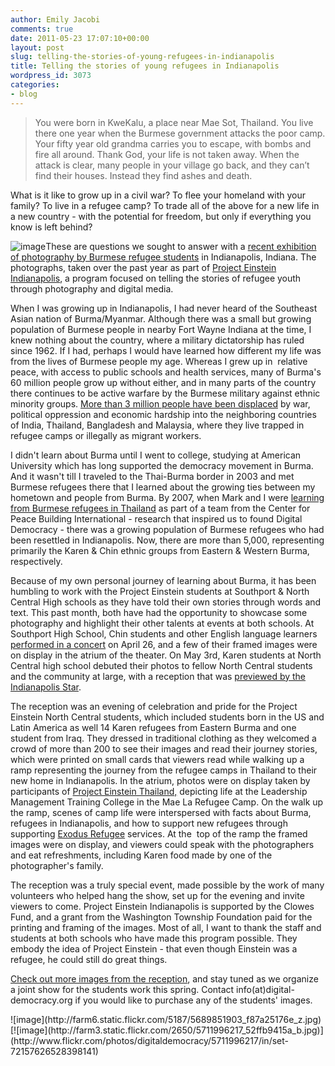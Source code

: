 ```yaml
---
author: Emily Jacobi
comments: true
date: 2011-05-23 17:07:10+00:00
layout: post
slug: telling-the-stories-of-young-refugees-in-indianapolis
title: Telling the stories of young refugees in Indianapolis
wordpress_id: 3073
categories:
- blog
---
```


> You were born in KweKalu, a place near Mae Sot, Thailand. You live there one year when the Burmese government attacks the poor camp. Your fifty year old grandma carries you to escape, with bombs and fire all around. Thank God, your life is not taken away. When the attack is clear, many people in your village go back, and they can’t find their houses. Instead they find ashes and death.


What is it like to grow up in a civil war? To flee your homeland with your family? To live in a refugee camp? To trade all of the above for a new life in a new country - with the potential for freedom, but only if everything you know is left behind?

![image]( http://farm4.static.flickr.com/3405/5712000107_e0d42c6460_m.jpg)These are questions we sought to answer with a [recent exhibition of photography by Burmese refugee students](http://www.flickr.com/photos/digitaldemocracy/sets/72157626528398141/with/5712000107/) in Indianapolis, Indiana. The photographs, taken over the past year as part of [Project Einstein Indianapolis](http://digital-democracy.org/2010/11/08/shared-experiences-on-opposite-sides-of-town/), a program focused on telling the stories of refugee youth through photography and digital media.

When I was growing up in Indianapolis, I had never heard of the Southeast Asian nation of Burma/Myanmar. Although there was a small but growing population of Burmese people in nearby Fort Wayne Indiana at the time, I knew nothing about the country, where a military dictatorship has ruled since 1962. If I had, perhaps I would have learned how different my life was from the lives of Burmese people my age. Whereas I grew up in  relative peace, with access to public schools and health services, many of Burma's 60 million people grow up without either, and in many parts of the country there continues to be active warfare by the Burmese military against ethnic minority groups. [More than 3 million people have been displaced](http://www.refugeesinternational.org/where-we-work/asia/burma) by war, political oppression and economic hardship into the neighboring countries of India, Thailand, Bangladesh and Malaysia, where they live trapped in refugee camps or illegally as migrant workers.

I didn't learn about Burma until I went to college, studying at American University which has long supported the democracy movement in Burma. And it wasn't till I traveled to the Thai-Burma border in 2003 and met Burmese refugees there that I learned about the growing ties between my hometown and people from Burma. By 2007, when Mark and I were [learning from Burmese refugees in Thailand](http://cpbinternational.org/reports-a-publications) as part of a team from the Center for Peace Building International - research that inspired us to found Digital Democracy - there was a growing population of Burmese refugees who had been resettled in Indianapolis. Now, there are more than 5,000, representing primarily the Karen & Chin ethnic groups from Eastern & Western Burma, respectively.

Because of my own personal journey of learning about Burma, it has been humbling to work with the Project Einstein students at Southport & North Central High schools as they have told their own stories through words and text. This past month, both have had the opportunity to showcase some photography and highlight their other talents at events at both schools. At Southport High School, Chin students and other English language learners [performed in a concert](http://www.shsnewsbureau.com/?p=8056) on April 26, and a few of their framed images were on display in the atrium of the theater. On May 3rd, Karen students at North Central high school debuted their photos to fellow North Central students and the community at large, with a reception that was [previewed by the Indianapolis Star](http://www.indystar.com/article/20110429/LOCAL1802/104290411/Student-refugees-tell-their-stories-photos).

The reception was an evening of celebration and pride for the Project Einstein North Central students, which included students born in the US and Latin America as well 14 Karen refugees from Eastern Burma and one student from Iraq. They dressed in traditional clothing as they welcomed a crowd of more than 200 to see their images and read their journey stories, which were printed on small cards that viewers read while walking up a ramp representing the journey from the refugee camps in Thailand to their new home in Indianapolis. In the atrium, photos were on display taken by participants of [Project Einstein Thailand,](http://digital-democracy.org/2010/04/13/ddtv-episode-11-stories-from-a-thai-refugee-camp/) depicting life at the Leadership Management Training College in the Mae La Refugee Camp. On the walk up the ramp, scenes of camp life were interspersed with facts about Burma, refugees in Indianapolis, and how to support new refugees through supporting [Exodus Refugee](http://www.exodusrefugee.org/) services. At the  top of the ramp the framed images were on display, and viewers could speak with the photographers and eat refreshments, including Karen food made by one of the photographer's family.

The reception was a truly special event, made possible by the work of many volunteers who helped hang the show, set up for the evening and invite viewers to come. Project Einstein Indianapolis is supported by the Clowes Fund, and a grant from the Washington Township Foundation paid for the printing and framing of the images. Most of all, I want to thank the staff and students at both schools who have made this program possible. They embody the idea of Project Einstein - that even though Einstein was a refugee, he could still do great things.

[Check out more images from the reception](http://www.flickr.com/photos/digitaldemocracy/sets/72157626528398141/with/5689851903/), and stay tuned as we organize a joint show for the students work this spring. Contact info(at)digital-democracy.org if you would like to purchase any of the students' images.

<caption id="" align="alignnone" width="576" caption="Photographers Eh Blue and Shar Ka Pru Say greet visitors along with Washington Township Superintendent Dr. Mervilde">![image](http://farm6.static.flickr.com/5187/5689851903_f87a25176e_z.jpg)</caption>

<caption id="" align="alignleft" width="614" caption="Family members walking up the ramp at North Central, representing the journey from "Thailand" to "Indianapolis."">[![image](http://farm3.static.flickr.com/2650/5711996217_52ffb9415a_b.jpg)](http://www.flickr.com/photos/digitaldemocracy/5711996217/in/set-72157626528398141)</caption>
